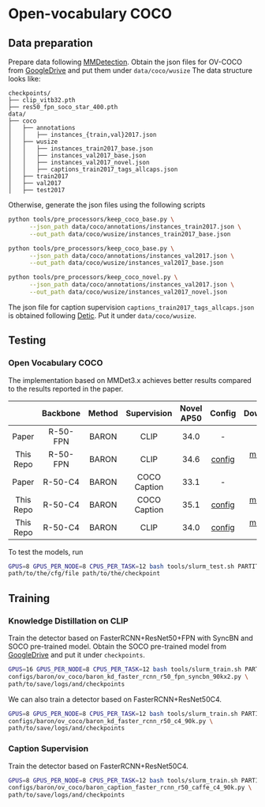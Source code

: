 # Open-vocabulary COCO
## Data preparation

Prepare data following [MMDetection](https://github.com/open-mmlab/mmdetection). 
Obtain the json files for OV-COCO from [GoogleDrive](https://drive.google.com/drive/folders/1O6rt6WN2ePPg6j-wVgF89T7ql2HiuRIG?usp=sharing) and put them
under `data/coco/wusize`
The data structure looks like:

```text
checkpoints/
├── clip_vitb32.pth
├── res50_fpn_soco_star_400.pth
data/
├── coco
│   ├── annotations
│   │   ├── instances_{train,val}2017.json
│   ├── wusize
│   │   ├── instances_train2017_base.json
│   │   ├── instances_val2017_base.json
│   │   ├── instances_val2017_novel.json
│   │   ├── captions_train2017_tags_allcaps.json
│   ├── train2017
│   ├── val2017
│   ├── test2017
```

Otherwise, generate the json files using the following scripts
```bash
python tools/pre_processors/keep_coco_base.py \
      --json_path data/coco/annotations/instances_train2017.json \
      --out_path data/coco/wusize/instances_train2017_base.json
```
```bash
python tools/pre_processors/keep_coco_base.py \
      --json_path data/coco/annotations/instances_val2017.json \
      --out_path data/coco/wusize/instances_val2017_base.json
```
```bash
python tools/pre_processors/keep_coco_novel.py \
      --json_path data/coco/annotations/instances_val2017.json \
      --out_path data/coco/wusize/instances_val2017_novel.json
```
The json file for caption supervision `captions_train2017_tags_allcaps.json` is obtained following 
[Detic](https://github.com/facebookresearch/Detic/blob/main/datasets/README.md#:~:text=Next%2C%20we%20preprocess%20the%20COCO%20caption%20data%3A). Put it under 
`data/coco/wusize`.

## Testing
### Open Vocabulary COCO
The implementation based on MMDet3.x achieves better results compared to the results reported in the paper.

|             | Backbone |  Method  | Supervision  | Novel AP50 |                                        Config                                        |         Download          |
|:-----------:|:--------:|:--------:|:------------:|:----------:|:------------------------------------------------------------------------------------:|:-------------------------:|
|    Paper    | R-50-FPN |  BARON   |     CLIP     |    34.0    |                                          -                                           |             -             |
|  This Repo  | R-50-FPN |  BARON   |     CLIP     |    34.6    |    [config](baron_kd_faster_rcnn_r50_fpn_syncbn_90kx2.py)     | [model](https://drive.google.com/drive/folders/1JTM0uoPQZtq7lnhZxCBwjxBUca9omYR9?usp=sharing) &#124;  [log](https://drive.google.com/drive/folders/1JTM0uoPQZtq7lnhZxCBwjxBUca9omYR9?usp=sharing) |
|    Paper    | R-50-C4  |  BARON   | COCO Caption |    33.1    |                                          -                                           |             -             |
|  This Repo  | R-50-C4  |  BARON   | COCO Caption |    35.1    |    [config](baron_caption_faster_rcnn_r50_caffe_c4_90k.py)     | [model](https://drive.google.com/drive/folders/1b-ueEz57alju9qamADm7BmDCaL-NWnSn?usp=sharing) &#124;  [log](https://drive.google.com/drive/folders/1b-ueEz57alju9qamADm7BmDCaL-NWnSn?usp=sharing) |
|  This Repo  | R-50-C4  |  BARON   |     CLIP     |    34.0    | [config](baron_kd_faster_rcnn_r50_caffe_c4_90k.py) | [model](https://drive.google.com/drive/folders/1ckS8Cju2xQyHfxMsQRPd5h7qKhwlWOyV?usp=sharing) &#124;  [log](https://drive.google.com/drive/folders/1ckS8Cju2xQyHfxMsQRPd5h7qKhwlWOyV?usp=sharing) |

To test the models, run
```bash
GPUS=8 GPUS_PER_NODE=8 CPUS_PER_TASK=12 bash tools/slurm_test.sh PARTITION test \ 
path/to/the/cfg/file path/to/the/checkpoint
```

## Training
### Knowledge Distillation on CLIP
Train the detector based on FasterRCNN+ResNet50+FPN with SyncBN and SOCO pre-trained model. Obtain the SOCO pre-trained 
model from [GoogleDrive](https://drive.google.com/file/d/1rIW9IXjWEnFZa4klZuZ5WNSchRYaOC0x/view?usp=sharing) and put it
under `checkpoints`.
```bash
GPUS=16 GPUS_PER_NODE=8 CPUS_PER_TASK=12 bash tools/slurm_train.sh PARTITION train \ 
configs/baron/ov_coco/baron_kd_faster_rcnn_r50_fpn_syncbn_90kx2.py \
path/to/save/logs/and/checkpoints
```
We can also train a detector based on FasterRCNN+ResNet50C4.
```bash
GPUS=8 GPUS_PER_NODE=8 CPUS_PER_TASK=12 bash tools/slurm_train.sh PARTITION train \ 
configs/baron/ov_coco/baron_kd_faster_rcnn_r50_c4_90k.py \
path/to/save/logs/and/checkpoints
```

### Caption Supervision
Train the detector based on FasterRCNN+ResNet50C4.
```bash
GPUS=8 GPUS_PER_NODE=8 CPUS_PER_TASK=12 bash tools/slurm_train.sh PARTITION train \ 
configs/baron/ov_coco/baron_caption_faster_rcnn_r50_caffe_c4_90k.py \
path/to/save/logs/and/checkpoints
```
